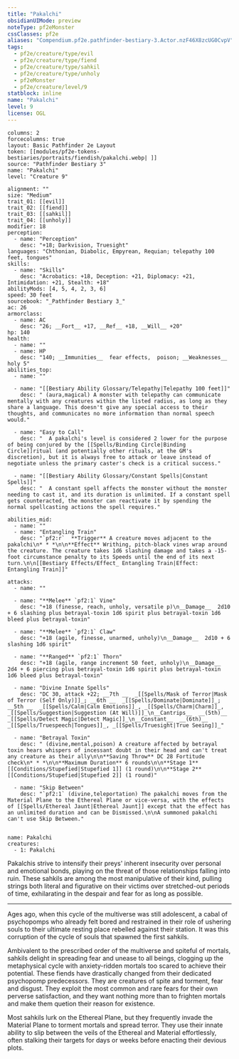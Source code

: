 ```yaml
---
title: "Pakalchi"
obsidianUIMode: preview
noteType: pf2eMonster
cssClasses: pf2e
aliases: "Compendium.pf2e.pathfinder-bestiary-3.Actor.nzF46X8zcUG0CvpV" 
tags:
  - pf2e/creature/type/evil
  - pf2e/creature/type/fiend
  - pf2e/creature/type/sahkil
  - pf2e/creature/type/unholy
  - pf2eMonster
  - pf2e/creature/level/9
statblock: inline
name: "Pakalchi"
level: 9
license: OGL
---
```


```statblock
columns: 2
forcecolumns: true
layout: Basic Pathfinder 2e Layout
token: [[modules/pf2e-tokens-bestiaries/portraits/fiendish/pakalchi.webp| ]]
source: "Pathfinder Bestiary 3"
name: "Pakalchi"
level: "Creature 9"

alignment: ""
size: "Medium"
trait_01: [[evil]]
trait_02: [[fiend]]
trait_03: [[sahkil]]
trait_04: [[unholy]]
modifier: 18
perception:
  - name: "Perception"
    desc: "+18; Darkvision, Truesight"
languages: "Chthonian, Diabolic, Empyrean, Requian; telepathy 100 feet, tongues"
skills:
  - name: "Skills"
    desc: "Acrobatics: +18, Deception: +21, Diplomacy: +21, Intimidation: +21, Stealth: +18"
abilityMods: [4, 5, 4, 2, 3, 6]
speed: 30 feet
sourcebook: "_Pathfinder Bestiary 3_"
ac: 26
armorclass:
  - name: AC
    desc: "26; __Fort__ +17, __Ref__ +18, __Will__ +20"
hp: 140
health:
  - name: ""
  - name: HP
    desc: "140; __Immunities__  fear effects,  poison; __Weaknesses__ holy 5"
abilities_top:
  - name: ""

  - name: "[[Bestiary Ability Glossary/Telepathy|Telepathy 100 feet]]"
    desc: " (aura,magical) A monster with telepathy can communicate mentally with any creatures within the listed radius, as long as they share a language. This doesn't give any special access to their thoughts, and communicates no more information than normal speech would."

  - name: "Easy to Call"
    desc: "  A pakalchi's level is considered 2 lower for the purpose of being conjured by the [[Spells/Binding Circle|Binding Circle]]ritual (and potentially other rituals, at the GM's discretion), but it is always free to attack or leave instead of negotiate unless the primary caster's check is a critical success."

  - name: "[[Bestiary Ability Glossary/Constant Spells|Constant Spells]]"
    desc: "  A constant spell affects the monster without the monster needing to cast it, and its duration is unlimited. If a constant spell gets counteracted, the monster can reactivate it by spending the normal spellcasting actions the spell requires."

abilities_mid:
  - name: ""
  - name: "Entangling Train"
    desc: "`pf2:r`  **Trigger** A creature moves adjacent to the pakalchi\n* * *\n\n**Effect** Writhing, pitch-black vines wrap around the creature. The creature takes 1d6 slashing damage and takes a -15-foot circumstance penalty to its Speeds until the end of its next turn.\n\n[[Bestiary Effects/Effect_ Entangling Train|Effect: Entangling Train]]"

attacks:
  - name: ""

  - name: "**Melee** `pf2:1` Vine"
    desc: "+18 (finesse, reach, unholy, versatile p)\n__Damage__  2d10 + 6 slashing plus betrayal-toxin 1d6 spirit plus betrayal-toxin 1d6 bleed plus betrayal-toxin"

  - name: "**Melee** `pf2:1` Claw"
    desc: "+18 (agile, finesse, unarmed, unholy)\n__Damage__  2d10 + 6 slashing 1d6 spirit"

  - name: "**Ranged** `pf2:1` Thorn"
    desc: "+18 (agile, range increment 50 feet, unholy)\n__Damage__  2d4 + 6 piercing plus betrayal-toxin 1d6 spirit plus betrayal-toxin 1d6 bleed plus betrayal-toxin"

  - name: "Divine Innate Spells"
    desc: "DC 30, attack +22; __7th __  _[[Spells/Mask of Terror|Mask of Terror (Self Only)]]_; __6th __  _[[Spells/Dominate|Dominate]]_; __5th __  _[[Spells/Calm|Calm Emotions]]_, _[[Spells/Charm|Charm]]_, _[[Spells/Suggestion|Suggestion (At Will)]]_\n__Cantrips__  __(5th)__ _[[Spells/Detect Magic|Detect Magic]]_\n__Constant__  __(6th)__ _[[Spells/Truespeech|Tongues]]_, _[[Spells/Truesight|True Seeing]]_"

  - name: "Betrayal Toxin"
    desc: " (divine,mental,poison) A creature affected by betrayal toxin hears whispers of incessant doubt in their head and can't treat any creature as their ally\n\n**Saving Throw** DC 28 Fortitude check\n* * *\n\n**Maximum Duration** 6 rounds\n\n**Stage 1** [[Conditions/Stupefied|Stupefied 1]] (1 round)\n\n**Stage 2** [[Conditions/Stupefied|Stupefied 2]] (1 round)"

  - name: "Skip Between"
    desc: "`pf2:1` (divine,teleportation) The pakalchi moves from the Material Plane to the Ethereal Plane or vice-versa, with the effects of [[Spells/Ethereal Jaunt|Ethereal Jaunt]] except that the effect has an unlimited duration and can be Dismissed.\n\nA summoned pakalchi can't use Skip Between."
 
```

```encounter-table
name: Pakalchi
creatures:
  - 1: Pakalchi
```



Pakalchis strive to intensify their preys' inherent insecurity over personal and emotional bonds, playing on the threat of those relationships falling into ruin. These sahkils are among the most manipulative of their kind, pulling strings both literal and figurative on their victims over stretched-out periods of time, exhilarating in the despair and fear for as long as possible.

* * *

Ages ago, when this cycle of the multiverse was still adolescent, a cabal of psychopomps who already felt bored and restrained in their role of ushering souls to their ultimate resting place rebelled against their station. It was this corruption of the cycle of souls that spawned the first sahkils.

Ambivalent to the prescribed order of the multiverse and spiteful of mortals, sahkils delight in spreading fear and unease to all beings, clogging up the metaphysical cycle with anxiety-ridden mortals too scared to achieve their potential. These fiends have drastically changed from their dedicated psychopomp predecessors. They are creatures of spite and torment, fear and disgust. They exploit the most common and rare fears for their own perverse satisfaction, and they want nothing more than to frighten mortals and make them quetion their reason for existence.

Most sahkils lurk on the Ethereal Plane, but they frequently invade the Material Plane to torment mortals and spread terror. They use their innate ability to slip between the veils of the Ethereal and Material effortlessly, often stalking their targets for days or weeks before enacting their devious plots.

